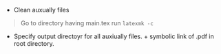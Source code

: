 
- Clean auxually files
> Go to directory having main.tex
> run `latexmk -c`

- Specify output directoyr for all auxiually files. + symbolic link of .pdf in root directory.